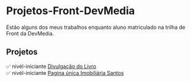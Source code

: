 # Projetos-Front-DevMedia
Estão alguns dos meus trabalhos enquanto aluno matriculado na trilha de Front da DevMedia.
## Projetos
✅ nivél-iniciante [Divulgação do Livro](./Divulgacao_Livro)
</br>
✅ nivél-iniciante [Pagina única Imobiliária Santos](./IMOBILIARIA-SANTOS)
